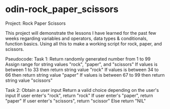 # odin-rock_paper_scissors
Project: Rock Paper Scissors

This project will demonstrate the lessons I have learned for the past few weeks regarding variables and operators, data types & conditionals, function basics. Using all this to make a working script for rock, paper, and scissors.

Pseudocode:
Task 1:
Return randomly generated number from 1 to 99
Assign range for string values "rock", "paper", and "scissors"
  If values is between 1 to 33 then return string value "rock"
  If values is between 34 to 66 then return string value "paper"
  If values is between 67 to 99 then return string value "scissors"

Task 2:
Obtain a user input
Return a valid choice depending on the user's input
  If user enter's "rock", return "rock"
  If user enter's "paper", return "paper"
  If user enter's "scissors", return "scissor"
  Else return "NIL"
